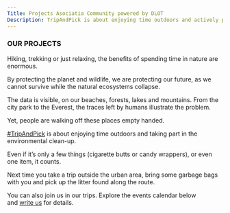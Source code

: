 ```yaml
---
Title: Projects Asociatia Community powered by DLOT
Description: TripAndPick is about enjoying time outdoors and actively participating to the environmental cleanup. A campaign initiated by Asociatia Community powered by DLOT
---
```


### OUR PROJECTS

Hiking, trekking or just relaxing, the benefits of spending time in nature are enormous.

By protecting the planet and wildlife, we are protecting our future, as we cannot survive while the natural ecosystems collapse.

The data is visible, on our beaches, forests, lakes and mountains. From the city park to the Everest, the traces left by humans illustrate the problem.

Yet, people are walking off these places empty handed.

[#TripAndPick](https://www.instagram.com/explore/tags/tripandpick/) is about enjoying time outdoors and taking part in the environmental clean-up.

Even if it’s only a few things (cigarette butts or candy wrappers), or even one item, it counts.

Next time you take a trip outside the urban area, bring some garbage bags with you and pick up the litter found along the route.

You can also join us in our trips. Explore the events calendar below and [write us](tripandpick@asociatiacommunity.ro) for details.